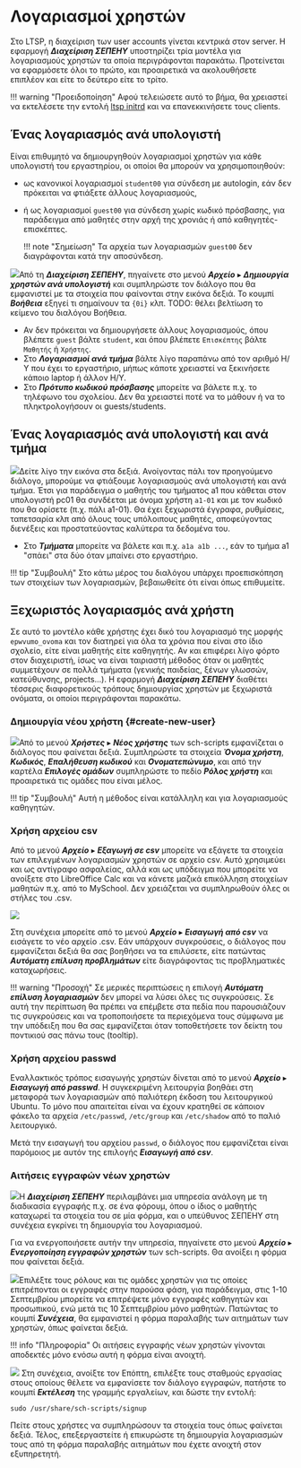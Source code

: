 # Λογαριασμοί χρηστών

Στο LTSP, η διαχείριση των user accounts γίνεται κεντρικά στον server. Η
εφαρμογή ***Διαχείριση ΣΕΠΕΗΥ*** υποστηρίζει τρία μοντέλα για λογαριασμoύς
χρηστών τα οποία περιγράφονται παρακάτω. Προτείνεται να εφαρμόσετε όλοι το
πρώτο, και προαιρετικά να ακολουθήσετε επιπλέον και είτε το δεύτερο είτε το
τρίτο.

!!! warning "Προειδοποίηση"
    Αφού τελειώσετε αυτό το βήμα, θα χρειαστεί να εκτελέσετε την εντολή
    [ltsp initrd](ltsp-commands.md#ltsp-initrd) και να επανεκκινήσετε τους
    clients.

## Ένας λογαριασμός ανά υπολογιστή

Είναι επιθυμητό να δημιουργηθούν λογαριασμοί χρηστών για κάθε υπολογιστή του
εργαστηρίου, οι οποίοι θα μπορούν να χρησιμοποιηθούν:

  - ως κανονικοί λογαριασμοί `student00` για σύνδεση με autologin, εάν δεν
    πρόκειται να φτιάξετε άλλους λογαριασμούς,
  - ή ως λογαριασμοί `guest00` για σύνδεση χωρίς κωδικό πρόσβασης, για
    παράδειγμα από μαθητές στην αρχή της χρονιάς ή από καθηγητές-επισκέπτες.

    !!! note "Σημείωση"
        Τα αρχεία των λογαριασμών `guest00` δεν διαγράφονται κατά την
        αποσύνδεση.

[![](users-per-pc.png)](users-per-pc.png)Από τη ***Διαχείριση ΣΕΠΕΗΥ***,
πηγαίνετε στο μενού ***Αρχείο*** ▸ ***Δημιουργία χρηστών ανά υπολογιστή*** και
συμπληρώστε τον διάλογο που θα εμφανιστεί με τα στοιχεία που φαίνονται στην
εικόνα δεξιά. Το κουμπί ***Βοήθεια*** εξηγεί τι σημαίνουν τα `{0i}` κλπ.
TODO: θέλει βελτίωση το κείμενο του διαλόγου Βοήθεια.

  - Αν δεν πρόκειται να δημιουργήσετε άλλους λογαριασμούς, όπου βλέπετε `guest`
    βάλτε `student`, και όπου βλέπετε `Επισκέπτης` βάλτε `Μαθητής` ή `Χρήστης`.
  - Στο ***Λογαριασμοί ανά τμήμα*** βάλτε λίγο παραπάνω από τον αριθμό Η/Υ που
    έχει το εργαστήριο, μήπως κάποτε χρειαστεί να ξεκινήσετε κάποιο laptop ή
    άλλον Η/Υ.
  - Στο ***Πρότυπο κωδικού πρόσβασης*** μπορείτε να βάλετε π.χ. το τηλέφωνο του
    σχολείου. Δεν θα χρειαστεί ποτέ να το μάθουν ή να το πληκτρολογήσουν οι
    guests/students.

## Ένας λογαριασμός ανά υπολογιστή και ανά τμήμα

[![](users-per-class.png)](users-per-class.png)Δείτε λίγο την εικόνα στα δεξιά.
Ανοίγοντας πάλι τον προηγούμενο διάλογο, μπορούμε να φτιάξουμε λογαριασμούς ανά
υπολογιστή και ανά τμήμα. Έτσι για παράδειγμα ο μαθητής του τμήματος a1 που
κάθεται στον υπολογιστή pc01 θα συνδέεται με όνομα χρήστη `a1-01` και με τον
κωδικό που θα ορίσετε (π.χ. πάλι a1-01). Θα έχει ξεχωριστά έγγραφα, ρυθμίσεις,
ταπετσαρία κλπ από όλους τους υπόλοιπους μαθητές, αποφεύγοντας διενέξεις και
προστατεύοντας καλύτερα τα δεδομένα του.

   - Στο ***Τμήματα*** μπορείτε να βάλετε και π.χ. `a1a a1b ...`, εάν το
     τμήμα a1 "σπάει" στα δύο όταν μπαίνει στο εργαστήριο.

!!! tip "Συμβουλή"
    Στο κάτω μέρος του διαλόγου υπάρχει προεπισκόπηση των στοιχείων των
    λογαριασμών, βεβαιωθείτε ότι είναι όπως επιθυμείτε.

## Ξεχωριστός λογαριασμός ανά χρήστη

Σε αυτό το μοντέλο κάθε χρήστης έχει δικό του λογαριασμό της μορφής
`epwvumo_ovoma` και τον διατηρεί για όλα τα χρόνια που είναι στο ίδιο σχολείο,
είτε είναι μαθητής είτε καθηγητής. Αν και επιφέρει λίγο φόρτο στον διαχειριστή,
ίσως να είναι ταιριαστή μέθοδος όταν οι μαθητές συμμετέχουν σε πολλά τμήματα
(γενικής παιδείας, ξένων γλωσσών, κατεύθυνσης, projects...). Η εφαρμογή
***Διαχείριση ΣΕΠΕΗΥ*** διαθέτει τέσσερις διαφορετικούς τρόπους δημιουργίας
χρηστών με ξεχωριστά ονόματα, οι οποίοι περιγράφονται παρακάτω.

### Δημιουργία νέου χρήστη {#create-new-user}

[![](new-user.png)](new-user.png)Από το μενού ***Χρήστες*** ▸ ***Νέος
χρήστης*** των sch-scripts εμφανίζεται ο διάλογος που φαίνεται δεξιά.
Συμπληρώστε τα στοιχεία ***Όνομα χρήστη***, ***Κωδικός***, ***Επαλήθευση
κωδικού*** και ***Ονοματεπώνυμο***, και από την καρτέλα ***Επιλογές ομάδων***
συμπληρώστε το πεδίο ***Ρόλος χρήστη*** και προαιρετικά τις ομάδες που είναι
μέλος.

!!! tip "Συμβουλή"
    Αυτή η μέθοδος είναι κατάλληλη και για λογαριασμούς καθηγητών.

### Χρήση αρχείου csv

Από το μενού ***Αρχείο*** ▸ ***Εξαγωγή σε csv*** μπορείτε να εξάγετε τα
στοιχεία των επιλεγμένων λογαριασμών χρηστών σε αρχείο csv. Αυτό χρησιμεύει
και ως αντίγραφο ασφαλείας, αλλά και ως υπόδειγμα που μπορείτε να ανοίξετε
στο LibreOffice Calc και να κάνετε μαζικά επικόλληση στοιχείων μαθητών π.χ.
από το MySchool. Δεν χρειάζεται να συμπληρωθούν όλες οι στήλες του .csv.

[![](resolve-conflicts.png)](resolve-conflicts.png)

Στη συνέχεια μπορείτε από το μενού ***Αρχείο*** ▸ ***Εισαγωγή από csv*** να
εισάγετε το νέο αρχείο .csv. Εάν υπάρχουν συγκρούσεις, ο διάλογος που
εμφανίζεται δεξιά θα σας βοηθήσει να τα επιλύσετε, είτε πατώντας ***Αυτόματη
επίλυση προβλημάτων*** είτε διαγράφοντας τις προβληματικές καταχωρήσεις.

!!! warning "Προσοχή"
    Σε μερικές περιπτώσεις η επιλογή ***Αυτόματη επίλυση λογαριασμών*** δεν
    μπορεί να λύσει όλες τις συγκρούσεις. Σε αυτή την περίπτωση θα πρέπει να
    επέμβετε στα πεδία που παρουσιάζουν τις συγκρούσεις και να τροποποιήσετε τα
    περιεχόμενα τους σύμφωνα με την υπόδειξη που θα σας εμφανίζεται όταν
    τοποθετήσετε τον δείκτη του ποντικιού σας πάνω τους (tooltip).

### Χρήση αρχείου passwd

Εναλλακτικός τρόπος εισαγωγής χρηστών δίνεται από το μενού ***Αρχείο*** ▸
***Εισαγωγή από passwd***. Η συγκεκριμένη λειτουργία βοηθάει στη μεταφορά των
λογαριασμών από παλιότερη έκδοση του λειτουργικού Ubuntu. Το μόνο που
απαιτείται είναι να έχουν κρατηθεί σε κάποιον φάκελο τα αρχεία `/etc/passwd`,
`/etc/group` και `/etc/shadow` από το παλιό λειτουργικό.

Μετά την εισαγωγή του αρχείου `passwd`, ο διάλογος που εμφανίζεται είναι
παρόμοιος με αυτόν της επιλογής ***Εισαγωγή από csv***.

### Αιτήσεις εγγραφών νέων χρηστών

[![](signup-server.png)](signup-server.png)Η ***Διαχείριση ΣΕΠΕΗΥ***
περιλαμβάνει μια υπηρεσία ανάλογη με τη διαδικασία εγγραφής π.χ. σε ένα φόρουμ,
όπου ο ίδιος ο μαθητής καταχωρεί τα στοιχεία του σε μία φόρμα, και ο υπεύθυνος
ΣΕΠΕΗΥ στη συνέχεια εγκρίνει τη δημιουργία του λογαριασμού.

Για να ενεργοποιήσετε αυτήν την υπηρεσία, πηγαίνετε στο μενού ***Αρχείο*** ▸
***Ενεργοποίηση εγγραφών χρηστών*** των sch-scripts. Θα ανοίξει η φόρμα που
φαίνεται δεξιά.

[![](signup-review.png)](signup-review.png)Επιλέξτε τους ρόλους και τις ομάδες
χρηστών για τις οποίες επιτρέπονται οι εγγραφές στην παρούσα φάση, για
παράδειγμα, στις 1-10 Σεπτεμβρίου μπορείτε να επιτρέψετε μόνο εγγραφές
καθηγητών και προσωπικού, ενώ μετά τις 10 Σεπτεμβρίου μόνο μαθητών. Πατώντας το
κουμπί ***Συνέχεια***, θα εμφανιστεί η φόρμα παραλαβής των αιτημάτων των
χρηστών, όπως φαίνεται δεξιά.

!!! info "Πληροφορία"
    Οι αιτήσεις εγγραφής νέων χρηστών γίνονται αποδεκτές μόνο ενόσω αυτή η
    φόρμα είναι ανοιχτή.

[![](signup-form.png)](signup-form.png) Στη συνέχεια, ανοίξτε τον Επόπτη,
επιλέξτε τους σταθμούς εργασίας στους οποίους θέλετε να εμφανίσετε τον διάλογο
εγγραφών, πατήστε το κουμπί ***Εκτέλεση*** της γραμμής εργαλείων, και δώστε την
εντολή:

```shell
sudo /usr/share/sch-scripts/signup
```

Πείτε στους χρήστες να συμπληρώσουν τα στοιχεία τους όπως φαίνεται δεξιά.
Τέλος, επεξεργαστείτε ή επικυρώστε τη δημιουργία λογαριασμών τους από τη φόρμα
παραλαβής αιτημάτων που έχετε ανοιχτή στον εξυπηρετητή.

